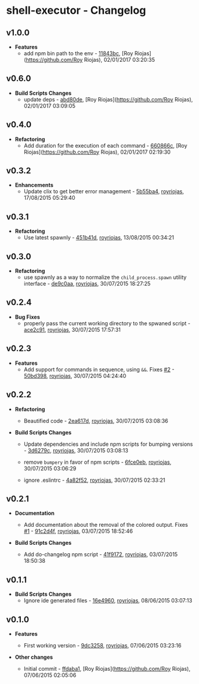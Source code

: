 
# shell-executor - Changelog
## v1.0.0
- **Features**
  - add npm bin path to the env - [11843bc]( https://github.com/royriojas/shell-executor/commit/11843bc ), [Roy Riojas](https://github.com/Roy Riojas), 02/01/2017 03:20:35

    
## v0.6.0
- **Build Scripts Changes**
  - update deps - [abd80de]( https://github.com/royriojas/shell-executor/commit/abd80de ), [Roy Riojas](https://github.com/Roy Riojas), 02/01/2017 03:09:05

    
## v0.4.0
- **Refactoring**
  - Add duration for the execution of each command - [660866c]( https://github.com/royriojas/shell-executor/commit/660866c ), [Roy Riojas](https://github.com/Roy Riojas), 02/01/2017 02:19:30

    
## v0.3.2
- **Enhancements**
  - Update clix to get better error management - [5b55ba4]( https://github.com/royriojas/shell-executor/commit/5b55ba4 ), [royriojas](https://github.com/royriojas), 17/08/2015 05:29:40

    
## v0.3.1
- **Refactoring**
  - Use latest spawnly - [451b41d]( https://github.com/royriojas/shell-executor/commit/451b41d ), [royriojas](https://github.com/royriojas), 13/08/2015 00:34:21

    
## v0.3.0
- **Refactoring**
  - use spawnly as a way to normalize the `child_process.spawn` utility interface - [de9c0aa]( https://github.com/royriojas/shell-executor/commit/de9c0aa ), [royriojas](https://github.com/royriojas), 30/07/2015 18:27:25

    
## v0.2.4
- **Bug Fixes**
  - properly pass the current working directory to the spwaned script - [ace2c91]( https://github.com/royriojas/shell-executor/commit/ace2c91 ), [royriojas](https://github.com/royriojas), 30/07/2015 17:57:31

    
## v0.2.3
- **Features**
  - Add support for commands in sequence, using `&&`. Fixes [#2](https://github.com/royriojas/shell-executor/issues/2) - [50bd398]( https://github.com/royriojas/shell-executor/commit/50bd398 ), [royriojas](https://github.com/royriojas), 30/07/2015 04:24:40

    
## v0.2.2
- **Refactoring**
  - Beautified code - [2ea617d]( https://github.com/royriojas/shell-executor/commit/2ea617d ), [royriojas](https://github.com/royriojas), 30/07/2015 03:08:36

    
- **Build Scripts Changes**
  - Update dependencies and include npm scripts for bumping versions - [3d6279c]( https://github.com/royriojas/shell-executor/commit/3d6279c ), [royriojas](https://github.com/royriojas), 30/07/2015 03:08:13

    
  -  remove `bumpery` in favor of npm scripts - [6fce0eb]( https://github.com/royriojas/shell-executor/commit/6fce0eb ), [royriojas](https://github.com/royriojas), 30/07/2015 03:06:29

    
  - ignore .eslintrc - [4a82f52]( https://github.com/royriojas/shell-executor/commit/4a82f52 ), [royriojas](https://github.com/royriojas), 30/07/2015 02:33:21

    
## v0.2.1
- **Documentation**
  - Add documentation about the removal of the colored output. Fixes [#1](https://github.com/royriojas/shell-executor/issues/1) - [91c2d4f]( https://github.com/royriojas/shell-executor/commit/91c2d4f ), [royriojas](https://github.com/royriojas), 03/07/2015 18:52:46

    
- **Build Scripts Changes**
  - Add do-changelog npm script - [41f9172]( https://github.com/royriojas/shell-executor/commit/41f9172 ), [royriojas](https://github.com/royriojas), 03/07/2015 18:50:38

    
## v0.1.1
- **Build Scripts Changes**
  - Ignore ide generated files - [16e4960]( https://github.com/royriojas/shell-executor/commit/16e4960 ), [royriojas](https://github.com/royriojas), 08/06/2015 03:07:13

    
## v0.1.0
- **Features**
  - First working version - [9dc3258]( https://github.com/royriojas/shell-executor/commit/9dc3258 ), [royriojas](https://github.com/royriojas), 07/06/2015 03:23:16

    
- **Other changes**
  - Initial commit - [ffdaba1]( https://github.com/royriojas/shell-executor/commit/ffdaba1 ), [Roy Riojas](https://github.com/Roy Riojas), 07/06/2015 02:05:06

    
